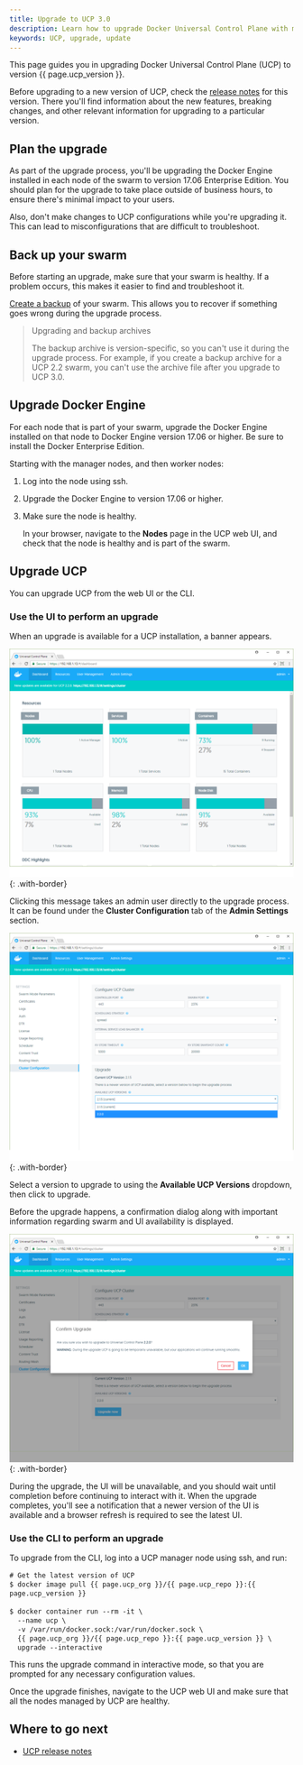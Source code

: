 ```yaml
---
title: Upgrade to UCP 3.0
description: Learn how to upgrade Docker Universal Control Plane with minimal impact to your users.
keywords: UCP, upgrade, update
---
```


This page guides you in upgrading Docker Universal Control Plane (UCP) to
version {{ page.ucp_version }}.

Before upgrading to a new version of UCP, check the
[release notes](../../release-notes/index.md) for this version.
There you'll find information about the new features, breaking changes, and
other relevant information for upgrading to a particular version.

## Plan the upgrade

As part of the upgrade process, you'll be upgrading the Docker Engine
installed in each node of the swarm to version 17.06 Enterprise Edition.
You should plan for the upgrade to take place outside of business hours,
to ensure there's minimal impact to your users.

Also, don't make changes to UCP configurations while you're upgrading it.
This can lead to misconfigurations that are difficult to troubleshoot.

## Back up your swarm

Before starting an upgrade, make sure that your swarm is healthy. If a problem
occurs, this makes it easier to find and troubleshoot it.

[Create a backup](../backups-and-disaster-recovery.md) of your swarm.
This allows you to recover if something goes wrong during the upgrade process.

> Upgrading and backup archives
>
> The backup archive is version-specific, so you can't use it during the
> upgrade process. For example, if you create a backup archive for a UCP 2.2
> swarm, you can't use the archive file after you upgrade to UCP 3.0.

## Upgrade Docker Engine

For each node that is part of your swarm, upgrade the Docker Engine
installed on that node to Docker Engine version 17.06 or higher. Be sure
to install the Docker Enterprise Edition.

Starting with the manager nodes, and then worker nodes:

1. Log into the node using ssh.
2. Upgrade the Docker Engine to version 17.06 or higher.
3. Make sure the node is healthy.

    In your browser, navigate to the **Nodes** page in the UCP web UI,
    and check that the node is healthy and is part of the swarm.

## Upgrade UCP

You can upgrade UCP from the web UI or the CLI.

### Use the UI to perform an upgrade

When an upgrade is available for a UCP installation, a banner appears.

![](../../images/upgrade-ucp-1.png){: .with-border}

Clicking this message takes an admin user directly to the upgrade process.
It can be found under the **Cluster Configuration** tab of the **Admin
 Settings** section.

![](../../images/upgrade-ucp-2.png){: .with-border}

Select a version to upgrade to using the **Available UCP Versions** dropdown,
then click to upgrade.

Before the upgrade happens, a confirmation dialog along with important
information regarding swarm and UI availability is displayed.

![](../../images/upgrade-ucp-3.png){: .with-border}

During the upgrade, the UI will be unavailable, and you should wait
until completion before continuing to interact with it. When the upgrade
completes, you'll see a notification that a newer version of the UI
is available and a browser refresh is required to see the latest UI.

### Use the CLI to perform an upgrade

To upgrade from the CLI, log into a UCP manager node using ssh, and run:

```
# Get the latest version of UCP
$ docker image pull {{ page.ucp_org }}/{{ page.ucp_repo }}:{{ page.ucp_version }}

$ docker container run --rm -it \
  --name ucp \
  -v /var/run/docker.sock:/var/run/docker.sock \
  {{ page.ucp_org }}/{{ page.ucp_repo }}:{{ page.ucp_version }} \
  upgrade --interactive
```

This runs the upgrade command in interactive mode, so that you are prompted
for any necessary configuration values.

Once the upgrade finishes, navigate to the UCP web UI and make sure that
all the nodes managed by UCP are healthy.

## Where to go next

* [UCP release notes](../../release-notes/index.md)
